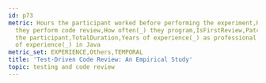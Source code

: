 ```yaml
---
id: p73
metric: Hours the participant worked before performing the experiment,How often(_)
  they perform code review,How often(_) they program,IsFirstReview,Patch,Role(_) of
  the participant,TotalDuration,Years of experience(_) as professional developer,Years
  of experience(_) in Java
metric_set: EXPERIENCE,Others,TEMPORAL
title: 'Test-Driven Code Review: An Empirical Study'
topic: testing and code review
---
```

